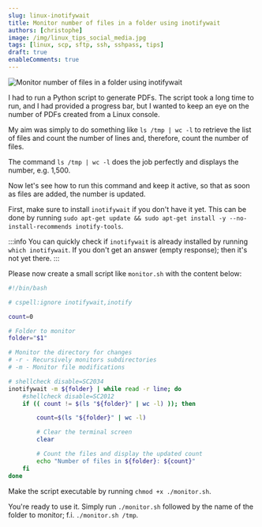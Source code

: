 ```yaml
---
slug: linux-inotifywait
title: Monitor number of files in a folder using inotifywait
authors: [christophe]
image: /img/linux_tips_social_media.jpg
tags: [linux, scp, sftp, ssh, sshpass, tips]
draft: true
enableComments: true
---
```

<!-- cspell:ignore sshpass,ssword -->

![Monitor number of files in a folder using inotifywait](/img/linux_tips_banner.jpg)

I had to run a Python script to generate PDFs. The script took a long time to run, and I had provided a progress bar, but I wanted to keep an eye on the number of PDFs created from a Linux console.

My aim was simply to do something like `ls /tmp | wc -l` to retrieve the list of files and count the number of lines and, therefore, count the number of files.

The command `ls /tmp | wc -l` does the job perfectly and displays the number, e.g. 1,500.

Now let's see how to run this command and keep it active, so that as soon as files are added, the number is updated.

<!-- truncated -->

First, make sure to install `inotifywait` if you don't have it yet. This can be done by running `sudo apt-get update && sudo apt-get install -y --no-install-recommends inotify-tools`.

:::info
You can quickly check if `inotifywait` is already installed by running `which inotifywait`. If you don't get an answer (empty response); then it's not yet there.
:::

Please now create a small script like `monitor.sh` with the content below:

```bash
#!/bin/bash

# cspell:ignore inotifywait,inotify

count=0

# Folder to monitor
folder="$1"

# Monitor the directory for changes
# -r - Recursively monitors subdirectories
# -m - Monitor file modifications

# shellcheck disable=SC2034
inotifywait -m ${folder} | while read -r line; do
    #shellcheck disable=SC2012
    if (( count != $(ls "${folder}" | wc -l) )); then

        count=$(ls "${folder}" | wc -l)

        # Clear the terminal screen
        clear

        # Count the files and display the updated count
        echo "Number of files in ${folder}: ${count}"
    fi
done
```

Make the script executable by running `chmod +x ./monitor.sh`.

You're ready to use it. Simply run `./monitor.sh` followed by the name of the folder to monitor; f.i. `./monitor.sh /tmp`.
